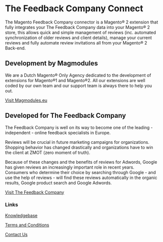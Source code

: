 # The Feedback Company Connect

The Magento Feedback Company connector is a Magento® 2 extension that fully integrates your The Feedback Company data into your Magento® 2 store, this allows quick and simple management of reviews (inc. automated synchronization of older reviews and client details), manage your current reviews and fully automate review invitations all from your Magento® 2 Back-end.

## Development by Magmodules

We are a Dutch Magento® Only Agency dedicated to the development of extensions for Magento®1 and Magento®2. All our extensions are well coded by our own team and our support team is always there to help you out. 

[Visit Magmodules.eu](https://www.magmodules.eu/)

## Developed for The Feedback Company

The Feedback Company is well on its way to become one of the leading - independent - online feedback specialists in Europe.

Reviews will be crucial in future marketing campaigns for organizations. Shopping behavior has changed drastically and organizations have to win the client at ZMOT (zero moment of truth).

Because of these changes and the benefits of reviews for Adwords, Google has given reviews an increasingly important role in recent years. Consumers who determine their choice by searching through Google - and use the help of reviews - will find these reviews automatically in the organic results, Google product search and Google Adwords.

[Visit The Feedback Company](https://feedbackcompany.nl/)

### Links

[Knowledgebase](https://www.magmodules.eu/help/feedbackcompany-magento2)

[Terms and Conditions](https://www.magmodules.eu/terms.html)

[Contact Us](https://www.magmodules.eu/contact-us.html)
